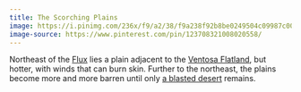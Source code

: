 ```yaml
---
title: The Scorching Plains
image: https://i.pinimg.com/236x/f9/a2/38/f9a238f92b8be0249504c09987c00bf8.jpg
image-source: https://www.pinterest.com/pin/123708321008020558/
---
```


Northeast of the [Flux](flux) lies a plain adjacent to the [Ventosa Flatland](ventosa), but hotter, with winds that can burn skin. Further to the northeast, the plains become more and more barren until only [a blasted desert](desert) remains.
